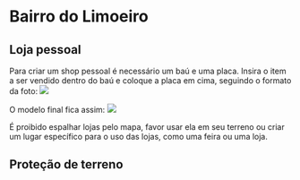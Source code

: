# Bairro do Limoeiro

## Loja pessoal

Para criar um shop pessoal é necessário um baú e uma placa.
Insira o item a ser vendido dentro do baú e coloque a placa em cima, seguindo o formato da foto:
![](https://imgur.com/a/qYNoeSG)

O modelo final fica assim:
![](https://imgur.com/WXf8rIw)

É proibido espalhar lojas pelo mapa, favor usar ela em seu terreno ou criar um lugar específico para
o uso das lojas, como uma feira ou uma loja.

## Proteção de terreno

